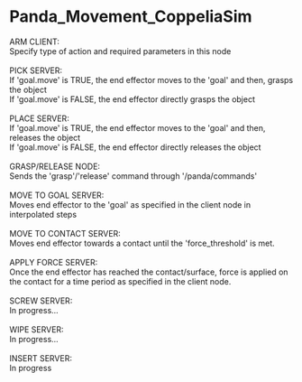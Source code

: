 # Panda_Movement_CoppeliaSim

ARM CLIENT:<br />
Specify type of action and required parameters in this node<br />
<br />
PICK SERVER:<br />
If 'goal.move' is TRUE, the end effector moves to the 'goal' and then, grasps the object<br />
If 'goal.move' is FALSE, the end effector directly grasps the object<br />
<br />
PLACE SERVER:<br />
If 'goal.move' is TRUE, the end effector moves to the 'goal' and then, releases the object<br />
If 'goal.move' is FALSE, the end effector directly releases the object<br />
<br />
GRASP/RELEASE NODE:<br />
Sends the 'grasp'/'release' command through '/panda/commands'<br />
<br />
MOVE TO GOAL SERVER:<br />
Moves end effector to the 'goal' as specified in the client node in interpolated steps<br />
<br />
MOVE TO CONTACT SERVER:<br />
Moves end effector towards a contact until the 'force_threshold' is met. <br />
<br />
APPLY FORCE SERVER:<br />
Once the end effector has reached the contact/surface, force is applied on the contact for a time period as specified in the client node. <br />
<br />
SCREW SERVER:<br />
In progress...<br />
<br />
WIPE SERVER:<br />
In progress...<br />
<br />
INSERT SERVER:<br />
In progress<br />
<br />



